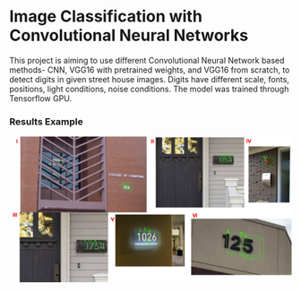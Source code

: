 # Image Classification with Convolutional Neural Networks

This project is aiming to use different Convolutional Neural Network based methods- CNN, VGG16 with pretrained weights, and VGG16 from scratch, to detect digits in given street house images. Digits have different scale, fonts, positions, light conditions, noise conditions. The model was trained through Tensorflow GPU.

### Results Example
![](/output.png)
